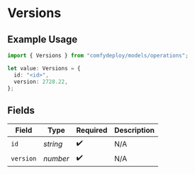 # Versions

## Example Usage

```typescript
import { Versions } from "comfydeploy/models/operations";

let value: Versions = {
  id: "<id>",
  version: 2728.22,
};
```

## Fields

| Field              | Type               | Required           | Description        |
| ------------------ | ------------------ | ------------------ | ------------------ |
| `id`               | *string*           | :heavy_check_mark: | N/A                |
| `version`          | *number*           | :heavy_check_mark: | N/A                |